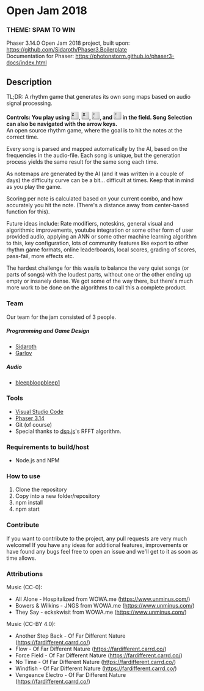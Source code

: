 # Open Jam 2018
### THEME: SPAM TO WIN

Phaser 3.14.0 Open Jam 2018 project, built upon: https://github.com/Sidaroth/Phaser3.Boilerplate </br>
Documentation for Phaser: https://photonstorm.github.io/phaser3-docs/index.html

## Description
TL;DR: A rhythm game that generates its own song maps based on audio signal processing. 

<b>Controls: You play using <img src="assets/images/z.png" width="20" height="20" />, <img src="assets/images/x.png" width="20" height="20" />, <img src="assets/images/,.png" width="20" height="20" />, and <img src="assets/images/..png" width="20" height="20" /> in the field. Song Selection can also be navigated with the arrow keys.</b></br>
An open source rhythm game, where the goal is to hit the notes at the correct time.

Every song is parsed and mapped automatically by the AI, based on the frequencies in the audio-file. Each song is unique, but the generation process yields the same result for the same song each time.

As notemaps are generated by the AI (and it was written in a couple of days) the difficulty curve can be a bit... difficult at times. Keep that in mind as you play the game. 

Scoring per note is calculated based on your current combo, and how accurately you hit the note. (There's a distance away from center-based function for this). 

Future ideas include: Rate modifiers, noteskins, general visual and algorithmic improvements, youtube integration or some other form of user provided audio, applying an ANN or some other machine learning algorithm to this, key configuration, lots of community features like export to other rhythm game formats, online leaderboards, local scores, grading of scores, pass-fail, more effects etc.

The hardest challenge for this was/is to balance the very quiet songs (or parts of songs) with the loudest parts, without one or the other ending up empty or insanely dense. We got some of the way there, but there's much more work to be done on the algorithms to call this a complete product.

### Team
Our team for the jam consisted of 3 people.

##### Programming and Game Design
 - [Sidaroth](https://github.com/sidaroth)
 - [Garlov](https://github.com/garlov)

##### Audio
- [bleepbloopbleep1](https://github.com/bleepbloopbleep1)

### Tools
-   [Visual Studio Code](https://github.com/Microsoft/vscode)
-   [Phaser 3.14](https://github.com/photonstorm/phaser)
- Git (of course)
- Special thanks to [dsp.js](https://github.com/corbanbrook/dsp.js)'s RFFT algorithm.

### Requirements to build/host
-   Node.js and NPM

### How to use
1. Clone the repository
2. Copy into a new folder/repository
3. npm install
4. npm start


### Contribute
If you want to contribute to the project, any pull requests are very much welcome! If you have any ideas for additional features, improvements or have found any bugs feel free to open an issue and we'll get to it as soon as time allows.

### Attributions
Music (CC-0):
* All Alone - Hospitalized from WOWA.me (https://www.unminus.com/)
* Bowers & Wilkins - JNGS from WOWA.me (https://www.unminus.com/)
* They Say - eckskwisit from WOWA.me (https://www.unminus.com/)

Music (CC-BY 4.0):
* Another Step Back - Of Far Different Nature (https://fardifferent.carrd.co/)
* Flow - Of Far Different Nature (https://fardifferent.carrd.co/)
* Force Field - Of Far Different Nature (https://fardifferent.carrd.co/)
* No Time - Of Far Different Nature (https://fardifferent.carrd.co/)
* Windfish - Of Far Different Nature (https://fardifferent.carrd.co/)
* Vengeance Electro - Of Far Different Nature (https://fardifferent.carrd.co/)
